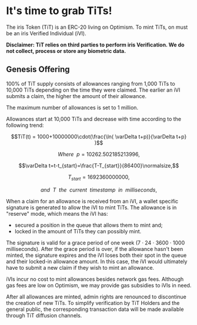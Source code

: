 # It's time to grab TiTs!

The iris Token (TiT) is an ERC-20 living on Optimism. To mint TiTs, on must be an iris Verified Individual (iVI).

**Disclaimer: TiT relies on third parties to perform iris Verification. We do not collect, process or store any biometric data.**

## Genesis Offering

100% of TiT supply consists of allowances ranging from 1,000 TiTs to 10,000 TiTs depending on the time they were claimed. The earlier an iVI submits a claim, the higher the amount of their allowance. 

The maximum number of allowances is set to 1 million. 

Allowances start at 10,000 TiTs and decrease with time according to the following trend:

$$TiT(t) =  1000+10000000\cdot(\frac{\ln( \varDelta t+p)}{\varDelta t+p} )$$

$$Where \enspace p=10262.502185213996,$$

$$\varDelta t=t-t_{start}=\frac{T-T_{start}}{86400}\normalsize,$$

$$T_{start}=1692360000000,$$

$$and\enspace T\enspace the\enspace current\enspace timestamp\enspace in\enspace milliseconds,$$



When a claim for an allowance is received from an iVI, a wallet specific signature is generated to allow the iVI to mint TiTs. The allowance is in "reserve" mode, which means the iVI has:
- secured a position in the queue that allows them to mint and;
- locked in the amount of TiTs they can possibly mint.

The signature is valid for a grace period of one week (7 · 24 · 3600 · 1000 milliseconds). After the grace period is over, if the allowance hasn't been minted, the signature expires and the iVI loses both their spot in the queue and their locked-in allowance amount. In this case, the iVI would ultimately have to submit a new claim if they wish to mint an allowance.

iVIs incur no cost to mint allowances besides network gas fees. Although gas fees are low on Optimism, we may provide gas subsidies to iVIs in need.

After all allowances are minted, admin rights are renounced to discontinue the creation of new TiTs. To simplify verification by TiT Holders and the general public, the corresponding transaction data will be made available through TiT diffusion channels.